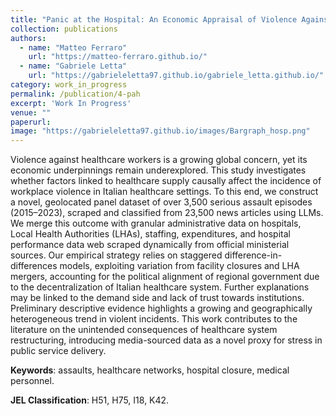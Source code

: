 ```yaml
---
title: "Panic at the Hospital: An Economic Appraisal of Violence Against Italian Healthcare Workers. [JMP]"
collection: publications
authors:
  - name: "Matteo Ferraro"
    url: "https://matteo-ferraro.github.io/"
  - name: "Gabriele Letta"
    url: "https://gabrieleletta97.github.io/gabriele_letta.github.io/"
category: work_in_progress
permalink: /publication/4-pah
excerpt: 'Work In Progress'
venue: ""
paperurl:
image: "https://gabrieleletta97.github.io/images/Bargraph_hosp.png"
---
```

Violence against healthcare workers is a growing global concern, yet its economic underpinnings remain underexplored. This study investigates whether factors linked to healthcare supply causally affect the incidence of workplace violence in Italian healthcare settings. To this end, we construct a novel, geolocated panel dataset of over 3,500 serious assault episodes (2015–2023), scraped and classified from 23,500 news articles using LLMs. We merge this outcome with granular administrative data on hospitals, Local Health Authorities (LHAs), staffing, expenditures, and hospital performance data web scraped dynamically from official ministerial sources. Our empirical strategy relies on staggered difference-in-differences models, exploiting variation from facility closures and LHA mergers, accounting for the political alignment of regional government due to the decentralization of Italian healthcare system. Further explanations may be linked to the demand side and lack of trust towards institutions. Preliminary descriptive evidence highlights a growing and geographically heterogeneous trend in violent incidents. This work contributes to the literature on the unintended consequences of healthcare system restructuring, introducing media-sourced data as a novel proxy for stress in public service delivery.


**Keywords**: assaults, healthcare networks, hospital closure, medical personnel.

**JEL Classification**: H51, H75, I18, K42.
